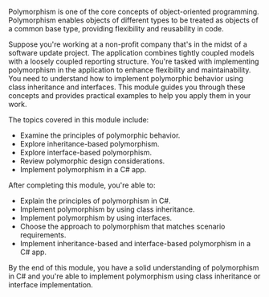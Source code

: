 Polymorphism is one of the core concepts of object-oriented programming. Polymorphism enables objects of different types to be treated as objects of a common base type, providing flexibility and reusability in code.

Suppose you're working at a non-profit company that's in the midst of a software update project. The application combines tightly coupled models with a loosely coupled reporting structure. You're tasked with implementing polymorphism in the application to enhance flexibility and maintainability. You need to understand how to implement polymorphic behavior using class inheritance and interfaces. This module guides you through these concepts and provides practical examples to help you apply them in your work.

The topics covered in this module include:

- Examine the principles of polymorphic behavior.
- Explore inheritance-based polymorphism.
- Explore interface-based polymorphism.
- Review polymorphic design considerations.
- Implement polymorphism in a C# app.

After completing this module, you're able to:

- Explain the principles of polymorphism in C#.
- Implement polymorphism by using class inheritance.
- Implement polymorphism by using interfaces.
- Choose the approach to polymorphism that matches scenario requirements.
- Implement inheritance-based and interface-based polymorphism in a C# app.

By the end of this module, you have a solid understanding of polymorphism in C# and you're able to implement polymorphism using class inheritance or interface implementation.
